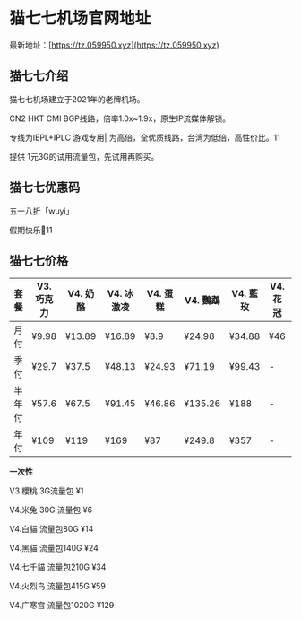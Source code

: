 # 猫七七机场官网地址

最新地址：[https://tz.059950.xyz](https://tz.059950.xyz)

## 猫七七介绍

猫七七机场建立于2021年的老牌机场。

CN2 HKT CMI BGP线路，倍率1.0x~1.9x，原生IP流媒体解锁。

专线为IEPL+IPLC 游戏专用| 为高倍，全优质线路，台湾为低倍，高性价比。11

提供 1元3G的试用流量包，先试用再购买。

## 猫七七优惠码

五一八折「wuyi」

假期快乐🍧11

## 猫七七价格

|套餐|V3. 巧克力|V4. 奶酪|V4. 冰激凌|V4. 蛋糕|V4. 鸚鵡|V4. 藍玫|V4.花冠|V4.罌粟|
|----|----|----|----|----|----|----|----|----|
|月付|¥9.98|¥13.89|¥16.89|¥8.9|¥24.98|¥34.88|¥46|¥89|
|季付|¥29.7|¥37.5|¥48.13|¥24.93|¥71.19|¥99.43|-|-|
|半年付|¥57.6|¥67.5|¥91.45|¥46.86|¥135.26|¥188|-|-|
|年付|¥109|¥119|¥169|¥87|¥249.8|¥357|-|-|

**一次性**

V3.櫻桃 3G流量包 ¥1

V4.米兔 30G 流量包 ¥6

V4.白貓 流量包80G ¥14

V4.黑貓 流量包140G ¥24

V4.七千貓 流量包210G ¥34

V4.火烈鸟 流量包415G ¥59

V4.广寒宫 流量包1020G ¥129






